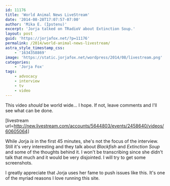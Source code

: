 ```yaml
---
id: 11176
title: 'World Animal News LiveStream'
date: '2014-08-28T17:07:57-07:00'
author: 'Mika E. (Ipstenu)'
excerpt: 'Jorja talked on TRadioV about Extinction Soup.'
layout: post
guid: 'https://jorjafox.net/?p=11176'
permalink: /2014/world-animal-news-livestream/
astra_style_timestamp_css:
    - '1634358869'
image: 'https://static.jorjafox.net/wordpress/2014/08/livestream.png'
categories:
    - 'Jorja Fox'
tags:
    - advocacy
    - interview
    - tv
    - video
---
```


This video <em>should</em> be world wide... I hope. If not, leave comments and I'll see what can be done.

[livestream url=http://new.livestream.com/accounts/5644803/events/2458640/videos/60605064]

While Jorja <em>is</em> in the first 45 minutes, she's not the focus of the interview. Still it's very interesting and they talk about <em>Blackfish</em> and <em>Extinction Soup</em> and some of the thoughts behind it. I won't be transcribing since she didn't talk that much and it would be very disjointed. I will try to get some screenshots.

I greatly appreciate that Jorja uses her fame to push issues like this. It's one of the myriad reasons I love running this site.